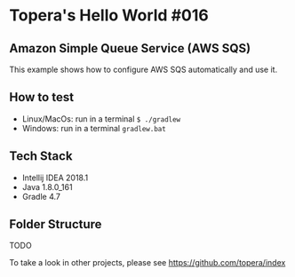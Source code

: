 # Topera's Hello World #016
## Amazon Simple Queue Service (AWS SQS)
This example shows how to configure AWS SQS automatically and use it.

## How to test
* Linux/MacOs: run in a terminal `$ ./gradlew`
* Windows: run in a terminal `gradlew.bat`

## Tech Stack
* Intellij IDEA 2018.1
* Java 1.8.0_161
* Gradle 4.7

## Folder Structure
TODO

To take a look in other projects, please see https://github.com/topera/index
